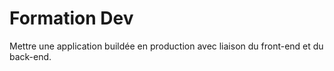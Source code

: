 # Formation Dev
Mettre une application buildée en production avec liaison du front-end et du back-end.
